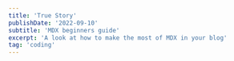 ```yaml
---
title: 'True Story'
publishDate: '2022-09-10'
subtitle: 'MDX beginners guide'
excerpt: 'A look at how to make the most of MDX in your blog'
tag: 'coding'
---
```

